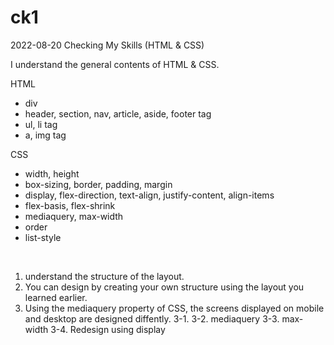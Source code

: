 # ck1

2022-08-20
Checking My Skills (HTML & CSS)

I understand the general contents of HTML & CSS. 

HTML
  - div
  - header, section, nav, article, aside, footer tag
  - ul, li tag
  - a, img tag

CSS
  - width, height
  - box-sizing, border, padding, margin
  - display, flex-direction, text-align, justify-content, align-items
  - flex-basis, flex-shrink
  - mediaquery, max-width
  - order
  - list-style
<br>

1. understand the structure of the layout.
2. You can design by creating your own structure using the layout you learned earlier.
3. Using the mediaquery property of CSS, the screens displayed on mobile and desktop are designed diffently.
  3-1. <meta name="viewport" content="width=divice-width, initial-scale=1.0">
  3-2. mediaquery
  3-3. max-width
  3-4. Redesign using display

